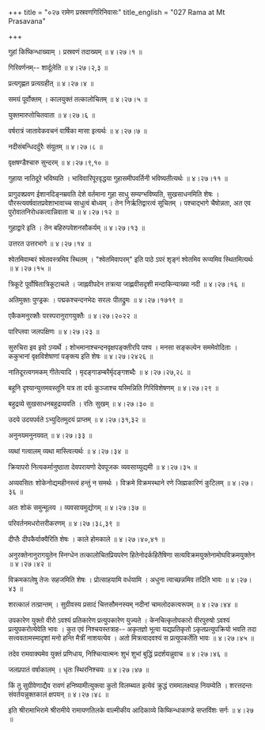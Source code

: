 +++
title = "०२७ रामेण प्रस्रवणगिरिनिवासः"
title_english = "027 Rama at Mt Prasavana"

+++


गुहां किष्किन्धाख्याम् । प्रस्रवणं तदाख्यम्  ॥  ४।२७।१  ॥   

  

गिरिवर्णनम्-- शार्दूलेति  ॥  ४।२७।२,३  ॥   

  

प्रत्यगृह्णत प्रत्यग्रहीत्  ॥  ४।२७।४  ॥   

  

समयं पूर्वोक्तम् । कालयुक्तं तत्कालोचितम्  ॥  ४।२७।५  ॥   

  

युक्तमारुतोचितवाता  ॥  ४।२७।६  ॥   

  

वर्षरात्रं जातावेकवचनं वार्षिका मासा इत्यर्थः  ॥  ४।२७।७  ॥   

  

नदीसंबन्धिदर्दुरैः संयुतम्  ॥  ४।२७।८  ॥   

  

वृक्षषण्डैश्चारु सुन्दरम्  ॥  ४।२७।९,१०  ॥   

  

गुहाया नातिदूरे भविष्यति । भाविवारिपूरवृद्धया गुहासमीपवर्तिनी
भविष्यतीत्यर्थः  ॥  ४।२७।११  ॥   

  

प्रागुदक्प्रवण ईशानदिङ्नम्रवति देशे वर्तमाना गुहा साधु सम्यग्भविष्यति,
सुखसाधनमिति शेषः । पौरस्त्यवर्षवातप्रवेशाभावाच्च साधुत्वं बोध्यम् । तेन
निर्ऋतिद्वारत्वं सूचितम् । पश्चाद्भागे चैषोन्नता, अत एव
पुरोवातनिरोधकत्वान्निवाता च  ॥  ४।२७।१२  ॥   

  

गुहाद्वारे इति । तेन बहिरुपवेशनसौकर्यम्  ॥  ४।२७।१३  ॥   

  

उत्तरत उत्तरभागे  ॥  ४।२७।१४  ॥   

  

श्वेतमिवाम्बरं श्वेतवस्त्रमिव स्थितम् । "श्वेतमिवापरम्" इति पाठे ऽपरं
शृङ्गं श्वेतमिव रूप्यमिव स्थितमित्यर्थः  ॥  ४।२७।१५  ॥   

  

त्रिकूटे पूर्वोषितात्रिकूटाचले । जाह्नवीपदेन तत्रत्या जाह्णवीसदृशी
मन्दाकिन्याख्या नदी  ॥  ४।२७।१६  ॥   

  

अतिमुक्तः पुण्ड्रकः । पद्मकश्चन्दनभेदः सरलः पीतद्रुमः  ॥  ४।२७।१७१९  ॥   

  

एकैकमनुरक्तैः परस्परानुरागयुक्तैः  ॥  ४।२७।२०२२  ॥   

  

पारिप्लवा जलपक्षिणः  ॥  ४।२७।२३  ॥   

  

सुरुचिरा इव इवो ऽप्यर्थे । शोभमानाश्चन्दनवृक्षपङ्क्तीरपि पश्य । मनसा
सङ्कल्पेन सममेवोदिताः । ककुभानां वृक्षविशेषाणां पङ्क्त्य इति शेषः  ॥ 
४।२७।२४२६  ॥   

  

नातिदूरत्वगमकम् गीतेत्यादि । मृदङ्गाडम्बरैर्मृदङ्गशब्दैः  ॥  ४।२७।२७,२८
 ॥   

  

बहूनि दृश्यान्युत्तमवस्तूनि यत्र ता दर्यः कुञ्जाश्च यस्मिन्निति
गिरिविशेषणम्  ॥  ४।२७।२९  ॥   

  

बहुद्रव्ये सुखसाधनबहुद्रव्यवति । रतिः सुखम्  ॥  ४।२७।३०  ॥   

  

उदये उदयपर्वते ऽभ्युदितमुदयं प्राप्तम्  ॥  ४।२७।३१,३२  ॥   

  

अनुनयमनुनयवत्  ॥  ४।२७।३३  ॥   

  

व्यथां गत्वालम् व्यथा मास्त्वित्यर्थः  ॥  ४।२७।३४  ॥   

  

क्रियापरो नित्यकर्मानुष्ठाता देवपरायणो देवपूजकः व्यवसाय्युद्यमी  ॥ 
४।२७।३५ ॥   

  

अव्यवसितः शोकेनोद्यमहीनस्त्वं हन्तुं न समर्थः । विक्रमे विक्रमस्थाने रणे
जिह्मकारिणं कुटिलम्  ॥  ४।२७।३६  ॥   

  

अतः शोकं समुन्मूलय । व्यवसायमुद्योगम्  ॥  ४।२७।३७  ॥   

  

परिवर्तनमधरोत्तरीकरणम्  ॥  ४।२७।३८,३९  ॥   

  

दीप्तैः दीपकैर्वाक्यैरिति शेषः । काले होमकाले  ॥  ४।२७।४०,४१  ॥   

  

अनुरक्तेनानुरागयुतेन स्निग्धेन तत्कालोचितप्रियपरेण हितेनोदर्कहितैषिणा
सत्यविक्रमयुक्तेनामोघविक्रमयुक्तेन  ॥  ४।२७।४२  ॥   

  

विक्रमकालेषु तेजः सहजमिति शेषः । प्रोत्साहयामि वर्धयामि । अधुना
त्वाच्छन्नमिव तदिति भावः  ॥  ४।२७।४३  ॥   

  

शरत्कालं तत्प्रान्तम् । सुग्रीवस्य प्रसादं चित्तसौमनस्यम् नदीनां
चामलोदकत्वरूपम्  ॥  ४।२७।४४  ॥   

  

उपकारेण युक्तो वीरो ऽवश्यं प्रतिकारेण प्रत्युपकारेण युज्यते ।
केनचित्कृतोपकारो वीरपुरुषो ऽवश्यं प्रत्युपकरोत्येवेति भावः । कुत एवं
निश्चयस्तत्राह-- अकृतज्ञो भूत्वा यद्यप्रतिकृतो ऽकृतप्रत्युपक्रियो भवति
तदा सत्त्ववतामस्मादृशां मनो हन्ति मैत्रीं नाशयत्येव । अतो
मित्रत्वादवश्यं स प्रत्युपकर्तेति भावः  ॥  ४।२७।४५  ॥   

  

तदेव रामवाक्यमेव युक्तं प्रणिधाय, निश्चित्यात्मनः शुभं शुभां बुद्धिं
प्रदर्शयन्नुवाच  ॥  ४।२७।४६  ॥   

  

जलप्रपातं वर्षाकालम् । धृतः स्थिरनिश्चयः  ॥  ४।२७।४७  ॥   

  

किं तु सुग्रीवेणाद्यैव रावणं हनिष्यामीत्युक्त्वा कुतो विलम्ब्यत इत्येवं
क्रुद्धं राममालक्ष्याह नियम्येति । शरत्तदन्तः संवर्तयन्नुक्तकालं क्षपयन्
 ॥  ४।२७।४८  ॥   

  

इति श्रीरामाभिरामे श्रीरामीये रामायणतिलके वाल्मीकीय आदिकाव्ये
किष्किन्धाकाण्डे सप्तविंशः सर्गः  ॥  ४।२७  ॥   

  


